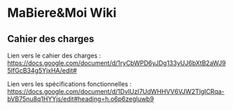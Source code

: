 # MaBiere&Moi Wiki

## Cahier des charges

Lien vers le cahier des charges :
https://docs.google.com/document/d/1ryCbWPD6yJDg133yUJ6bXtB2aWJ95IfGcB34g5YjxHA/edit#

Lien vers les spécifications fonctionnelles :
https://docs.google.com/document/d/1DvlUzI7UdWHHVV6VJW2TlgICRqa-bVB75nu8q1HYYjs/edit#heading=h.o6p6zegluwb9
